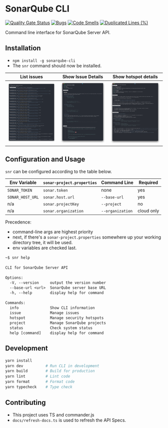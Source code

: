 # SonarQube CLI

[![Quality Gate Status](https://sonarcloud.io/api/project_badges/measure?project=sonarqube-cli&metric=alert_status)](https://sonarcloud.io/summary/new_code?id=sonarqube-cli) [![Bugs](https://sonarcloud.io/api/project_badges/measure?project=sonarqube-cli&metric=bugs)](https://sonarcloud.io/summary/new_code?id=sonarqube-cli) [![Code Smells](https://sonarcloud.io/api/project_badges/measure?project=sonarqube-cli&metric=code_smells)](https://sonarcloud.io/summary/new_code?id=sonarqube-cli) [![Duplicated Lines (%)](https://sonarcloud.io/api/project_badges/measure?project=sonarqube-cli&metric=duplicated_lines_density)](https://sonarcloud.io/summary/new_code?id=sonarqube-cli)

Command line interface for SonarQube Server API.

## Installation

- `npm install -g sonarqube-cli`
- The `snr` command should now be installed.

| List issues                                  | Show Issue Details                                  | Show hotspot details                                    |
| -------------------------------------------- | --------------------------------------------------- | ------------------------------------------------------- |
| ![list issues](./docs/images/issue_list.png) | ![show issue details](./docs/images/issue_show.png) | ![show hotspot details](./docs/images/hotspot_show.png) |

## Configuration and Usage

`snr` can be configured according to the table below.

| Env Variable     | `sonar-project.properties` | Command Line     | Required   |
| ---------------- | -------------------------- | ---------------- | ---------- |
| `SONAR_TOKEN`    | `sonar.token`              | none             | yes        |
| `SONAR_HOST_URL` | `sonar.host.url`           | `--base-url`     | yes        |
| n/a              | `sonar.projectKey`         | `--project`      | no         |
| n/a              | `sonar.organization`       | `--organization` | cloud only |

Precedence:

- command-line args are highest priority
- next, if there's a `sonar-project.properties` somewhere up your working directory tree, it will be used.
- env variables are checked last.

```
~$ snr help

CLI for SonarQube Server API

Options:
  -V, --version     output the version number
  --base-url <url>  SonarQube server base URL
  -h, --help        display help for command

Commands:
  info              Show CLI information
  issue             Manage issues
  hotspot           Manage security hotspots
  project           Manage SonarQube projects
  status            Check system status
  help [command]    display help for command
```

## Development

```bash
yarn install
yarn dev          # Run CLI in development
yarn build        # Build for production
yarn lint         # Lint code
yarn format       # Format code
yarn typecheck    # Type check
```

## Contributing

- This project uses TS and commander.js
- `docs/refresh-docs.ts` is used to refresh the API Specs.
